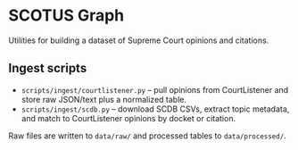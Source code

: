# SCOTUS Graph

Utilities for building a dataset of Supreme Court opinions and citations.

## Ingest scripts
- `scripts/ingest/courtlistener.py` – pull opinions from CourtListener and
  store raw JSON/text plus a normalized table.
- `scripts/ingest/scdb.py` – download SCDB CSVs, extract topic metadata, and
  match to CourtListener opinions by docket or citation.

Raw files are written to `data/raw/` and processed tables to `data/processed/`.
